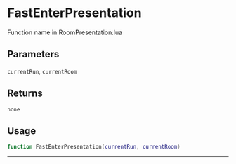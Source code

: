 # FastEnterPresentation
Function name in RoomPresentation.lua
## Parameters
`currentRun`, `currentRoom`
## Returns
`none`
## Usage
```lua
function FastEnterPresentation(currentRun, currentRoom)
```
---
